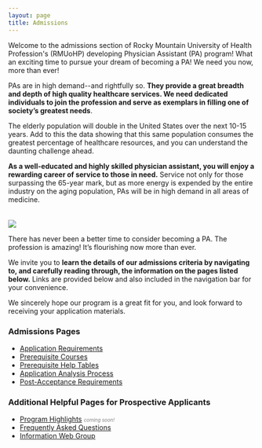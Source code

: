 ```yaml
---
layout: page
title: Admissions
---
```


<p class="message">
	Welcome to the admissions section of Rocky Mountain University of Health Profession's (RMUoHP) developing Physician Assistant (PA) program! What an exciting time to pursue your dream of becoming a PA! We need you now, more than ever!
</p>

PAs are in high demand--and rightfully so.  **They provide a great breadth and depth of high quality healthcare services. We need dedicated individuals to join the profession and serve as exemplars in filling one of society’s greatest needs**. 

The elderly population will double in the United States over the next 10-15 years.  Add to this the data showing that this same population consumes the greatest percentage of healthcare resources, and you can understand the daunting challenge ahead.

**As a well-educated and highly skilled physician assistant, you will enjoy a rewarding career of service to those in need.** Service not only for those surpassing the 65-year mark, but as more energy is expended by the entire industry on the aging population, PAs will be in high demand in all areas of medicine. 

<img src="{{site.imagepath}}/pastudents.jpg" style="max-width:100%; margin-left:auto; margin-right:auto; margin-top:1.2rem;">

There has never been a better time to consider becoming a PA.  The profession is amazing!  It’s flourishing now more than ever.

We invite you to **learn the details of our admissions criteria by navigating to, and carefully reading through, the information on the pages listed below.** Links are provided below and also included in the navigation bar for your convenience. 

We sincerely hope our program is a great fit for you, and look forward to receiving your application materials.

### Admissions Pages

- [Application Requirements][app-requirements]
- [Prerequisite Courses][prereqs]
- [Prerequisite Help Tables][prereqhelptables]
- [Application Analysis Process][analysis]
- [Post-Acceptance Requirements][post-acceptance-requirements]

### Additional Helpful Pages for Prospective Applicants

- [Program Highlights][program-highlights] <span style="font-size:70%;font-style:italic;color:grey;"> coming soon!</span>
- [Frequently Asked Questions][faq]
- [Information Web Group][info-web-group]

[program-highlights]: /coming-soon
[prereqs]: /admissions/prerequisite-courses
[app-requirements]: /admissions/application-requirements
[faq]: /admissions/frequently-asked-questions
[info-web-group]: /admissions/rmuohp-pap-information-group
[prereqhelptables]: /admissions/prerequisite-help-tables/
[analysis]: /admissions/application-analysis-process
[post-acceptance-requirements]: /admissions/post-acceptance-requirements

